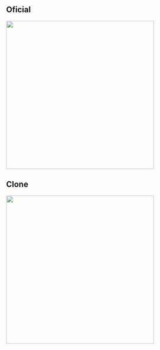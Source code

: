 ## Oficial

<img src="https://github.com/lucasbonafe1/99freelas-clone/assets/161900921/3452a31a-fad9-42cb-b333-09d43b2cb34b" width="400">

## Clone

<img src="https://github.com/lucasbonafe1/99freelas-clone/assets/161900921/a04e6d06-ec01-4723-863c-5ca1e23e7db9" width="400">
